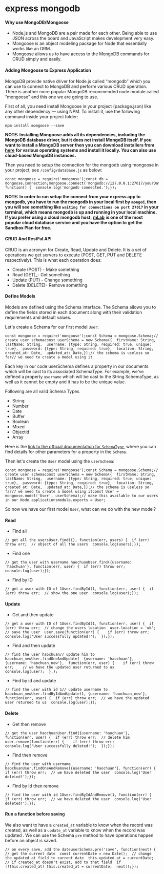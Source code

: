 # express mongodb

#### Why use MongoDB/Mongoose <a id="why-use-mongodbmongoose"></a>

* Node.js and MongoDB are a pair made for each other. Being able to use JSON across the board and JavaScript makes development very easy.
* Mongoose is an object modeling package for Node that essentially works like an ORM.
* Mongoose allows us to have access to the MongoDB commands for CRUD simply and easily.

#### Adding Mongoose to Express Application <a id="adding-mongoose-to-express-application"></a>

MongoDB provide native driver for Node.js called “mongodb” which you can use to connect to MongoDB and perform various CRUD operation. There is another more popular MongoDB recommended node module called “mongoose” and this one we are going to use.

First of all, you need install Mongoose in your project \(package.json\) like any other dependency — using NPM. To install it, use the following command inside your project folder:

```text
npm install mongoose --save
```

**NOTE: Installing Mongoose adds all its dependencies, including the MongoDB database driver, but it does not install MongoDB itself. If you want to install a MongoDB server then you can download installers from** [**here**](https://docs.mongodb.com/manual/administration/install-community/) **for various operating systems and install it locally. You can also use cloud-based MongoDB instances.**

Then you need to setup the connection for the mongodb using mongoose in your project, see `/config/database.js` as below:

```text
const mongoose = require('mongoose');const db = mongoose.connection;mongoose.connect('mongodb://127.0.0.1:27017/yourDatabase');db.once('open', function() {  console.log('mongodb connected.');});
```

**NOTE: In order to run setup the connect from your express app to mongodb, you have to run the mongodb in your local first by** **`mongod`, then you will see something like** **`waiting for connections on port 27017`** **in your terminal, which means mongodb is up and running in your local machine. If you prefer using a cloud mongodb host,** [**mLab**](https://mlab.com/) **is one of the most popular cloud database service and you have the option to get the Sandbox Plan for free.**

#### CRUD And RestFul API <a id="crud-and-restful-api"></a>

CRUD is an acronym for Create, Read, Update and Delete. It is a set of operations we get servers to execute \(POST, GET, PUT and DELETE respectively\). This is what each operation does:

* Create \(POST\) - Make something
* Read \(GET\)\_- Get something
* Update \(PUT\) - Change something
* Delete \(DELETE\)- Remove something

#### Define Models <a id="define-models"></a>

Models are defined using the Schema interface. The Schema allows you to define the fields stored in each document along with their validation requirements and default values.

Let's create a Schema for our first model `User`:

```text
const mongoose = require('mongoose');const Schema = mongoose.Schema;​// create user schemaconst userSchema = new Schema({  firstName: String,  lastName: String,  username: {type: String, required: true, unique: true},  password: {type: String, required: true},  location: String,  created_at: Date,  updated_at: Date,});​// the schema is useless so far// we need to create a model using it
```

Each key in our code userSchema defines a property in our documents which will be cast to its associated SchemaType. For example, we've defined a property `username` which will be cast to the String SchemaType, as well as it cannot be empty and it has to be the unique value.

Following are all valid Schema Types.

* String
* Number
* Date
* Buffer
* Boolean
* Mixed
* Objectid
* Array

Here is the [link to the official documentation for `SchemaType`](http://mongoosejs.com/docs/schematypes.html), where you can find details for other parameters for a property in the `Schema`.

Then let's create the `User` model using the `userSchema`:

```text
const mongoose = require('mongoose');const Schema = mongoose.Schema;​// create user schemaconst userSchema = new Schema({  firstName: String,  lastName: String,  username: {type: String, required: true, unique: true},  password: {type: String, required: true},  location: String,  created_at: Date,  updated_at: Date,});​// the schema is useless so far// we need to create a model using itconst User = mongoose.model('User', userSchema);​// make this available to our users in our Node applicationsmodule.exports = User;
```

So now we have our first model `User`, what can we do with the new model?

#### Read <a id="read"></a>

* Find all

```text
// get all the usersUser.find({}, function(err, users) {  if (err) throw err;​  // object of all the users  console.log(users);});
```

* Find one

```text
// get the user with username haochuanUser.find({username: 'haochuan'}, function(err, user) {  if (err) throw err;​  console.log(user);});
```

* Find by ID

```text
// get a user with ID of 1User.findById(1, function(err, user) {  if (err) throw err;​  // show the one user  console.log(user);});
```

#### Update <a id="update"></a>

* Get and then update

```text
// get a user with ID of 1User.findById(1, function(err, user) {  if (err) throw err;​  // change the users location  user.location = 'uk';​  // save the user  user.save(function(err) {    if (err) throw err;​    console.log('User successfully updated!');  });});
```

* Find and then update

```text
// find the user haochuan// update him to haochuan_newUser.findOneAndUpdate(  {username: 'haochuan'},  {username: 'haochuan_new'},  function(err, user) {    if (err) throw err;​    // we have the updated user returned to us    console.log(user);  },);
```

* Find by id and update

```text
// find the user with id 1// update username to haochuan_newUser.findByIdAndUpdate(1, {username: 'haochuan_new'}, function(err, user) {  if (err) throw err;​  // we have the updated user returned to us  console.log(user);});
```

#### Delete <a id="delete"></a>

* Get then remove

```text
// get the user haochuanUser.find({username: 'haochuan'}, function(err, user) {  if (err) throw err;​  // delete him  user.remove(function(err) {    if (err) throw err;    console.log('User successfully deleted!');  });});
```

* Find then remove

```text
// find the user with username haochuanUser.findOneAndRemove({username: 'haochuan'}, function(err) {  if (err) throw err;​  // we have deleted the user  console.log('User deleted!');});
```

* Find by Id then remove

```text
// find the user with id 1User.findByIdAndRemove(1, function(err) {  if (err) throw err;​  // we have deleted the user  console.log('User deleted!');});
```

#### Run a function before saving <a id="run-a-function-before-saving"></a>

We also want to have a `created_at` variable to know when the record was created, as well as a `update_at` variable to know when the record was updated . We can use the Schema `pre` method to have operations happen before an object is saved.

```text
// on every save, add the dateuserSchema.pre('save', function(next) {  // get the current date  const currentDate = new Date();​  // change the updated_at field to current date  this.updated_at = currentDate;​  // if created_at doesn't exist, add to that field  if (!this.created_at) this.created_at = currentDate;​  next();});
```

[  
](https://gzqsjtu.gitbook.io/workspace/nodejs)

